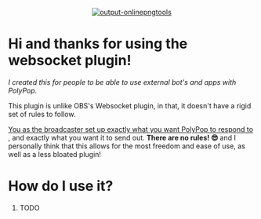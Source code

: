 <p align="center">
  <a href="https://imgbb.com/">
    <img src="https://i.ibb.co/LNL0t7F/output-onlinepngtools.png" alt="output-onlinepngtools" border="0">
  </a>
</p>

# Hi and thanks for using the websocket plugin!

<i>
  I created this for people to be able to use external bot's and apps with PolyPop.
</i>

This plugin is unlike OBS's Websocket plugin, in that, it doesn't have a rigid set of rules to follow.

<u>
  You as the broadcaster set up exactly what you want PolyPop to respond to
</u>
, and exactly what you want it to send out.

<b>
  There are no rules! 😎
</b>
and I personally think that this allows for the most freedom and ease of use, as well as a less bloated plugin!

# How do I use it?

1. TODO